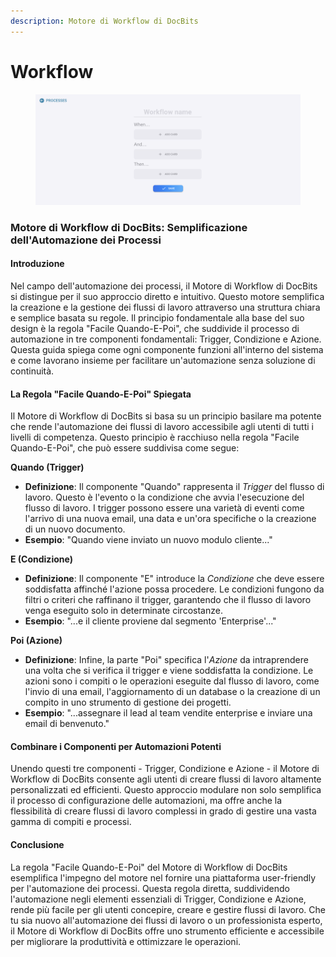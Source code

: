 ```yaml
---
description: Motore di Workflow di DocBits
---
```


# Workflow

<figure><img src="../../../.gitbook/assets/Bildschirmfoto 2024-03-12 um 19.42.57.png" alt=""><figcaption></figcaption></figure>

### Motore di Workflow di DocBits: Semplificazione dell'Automazione dei Processi

#### Introduzione

Nel campo dell'automazione dei processi, il Motore di Workflow di DocBits si distingue per il suo approccio diretto e intuitivo. Questo motore semplifica la creazione e la gestione dei flussi di lavoro attraverso una struttura chiara e semplice basata su regole. Il principio fondamentale alla base del suo design è la regola "Facile Quando-E-Poi", che suddivide il processo di automazione in tre componenti fondamentali: Trigger, Condizione e Azione. Questa guida spiega come ogni componente funzioni all'interno del sistema e come lavorano insieme per facilitare un'automazione senza soluzione di continuità.

#### La Regola "Facile Quando-E-Poi" Spiegata

Il Motore di Workflow di DocBits si basa su un principio basilare ma potente che rende l'automazione dei flussi di lavoro accessibile agli utenti di tutti i livelli di competenza. Questo principio è racchiuso nella regola "Facile Quando-E-Poi", che può essere suddivisa come segue:

**Quando (Trigger)**

* **Definizione**: Il componente "Quando" rappresenta il _Trigger_ del flusso di lavoro. Questo è l'evento o la condizione che avvia l'esecuzione del flusso di lavoro. I trigger possono essere una varietà di eventi come l'arrivo di una nuova email, una data e un'ora specifiche o la creazione di un nuovo documento.
* **Esempio**: "Quando viene inviato un nuovo modulo cliente..."

**E (Condizione)**

* **Definizione**: Il componente "E" introduce la _Condizione_ che deve essere soddisfatta affinché l'azione possa procedere. Le condizioni fungono da filtri o criteri che raffinano il trigger, garantendo che il flusso di lavoro venga eseguito solo in determinate circostanze.
* **Esempio**: "...e il cliente proviene dal segmento 'Enterprise'..."

**Poi (Azione)**

* **Definizione**: Infine, la parte "Poi" specifica l'_Azione_ da intraprendere una volta che si verifica il trigger e viene soddisfatta la condizione. Le azioni sono i compiti o le operazioni eseguite dal flusso di lavoro, come l'invio di una email, l'aggiornamento di un database o la creazione di un compito in uno strumento di gestione dei progetti.
* **Esempio**: "...assegnare il lead al team vendite enterprise e inviare una email di benvenuto."

#### Combinare i Componenti per Automazioni Potenti

Unendo questi tre componenti - Trigger, Condizione e Azione - il Motore di Workflow di DocBits consente agli utenti di creare flussi di lavoro altamente personalizzati ed efficienti. Questo approccio modulare non solo semplifica il processo di configurazione delle automazioni, ma offre anche la flessibilità di creare flussi di lavoro complessi in grado di gestire una vasta gamma di compiti e processi.

#### Conclusione

La regola "Facile Quando-E-Poi" del Motore di Workflow di DocBits esemplifica l'impegno del motore nel fornire una piattaforma user-friendly per l'automazione dei processi. Questa regola diretta, suddividendo l'automazione negli elementi essenziali di Trigger, Condizione e Azione, rende più facile per gli utenti concepire, creare e gestire flussi di lavoro. Che tu sia nuovo all'automazione dei flussi di lavoro o un professionista esperto, il Motore di Workflow di DocBits offre uno strumento efficiente e accessibile per migliorare la produttività e ottimizzare le operazioni.
